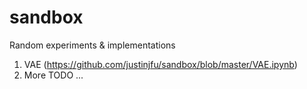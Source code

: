 # sandbox
Random experiments &amp; implementations

1. VAE (https://github.com/justinjfu/sandbox/blob/master/VAE.ipynb)
2. More TODO ...

